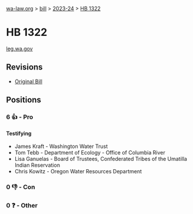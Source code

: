 [wa-law.org](/) > [bill](/bill/) > [2023-24](/bill/2023-24/) > [HB 1322](/bill/2023-24/hb/1322/)

# HB 1322
[leg.wa.gov](https://app.leg.wa.gov/billsummary?BillNumber=1322&Year=2023&Initiative=false)

## Revisions
* [Original Bill](1/)

## Positions
### 6 👍 - Pro
#### Testifying
* James Kraft - Washington Water Trust
* Tom Tebb - Department of Ecology - Office of Columbia River
* Lisa Ganuelas - Board of Trustees, Confederated Tribes of the Umatilla Indian Reservation
* Chris Kowitz - Oregon Water Resources Department

### 0 👎 - Con

### 0 ❓ - Other
